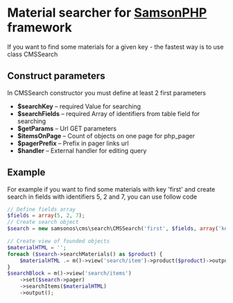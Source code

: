 # Material searcher for [SamsonPHP](http://samsonphp.com) framework
If you want to find some materials for a given key - the fastest way is to use class CMSSearch

## Construct parameters

In CMSSearch constructor you must define at least 2 first parameters

* **$searchKey** – required Value for searching
* **$searchFields** – required Array of identifiers from table field for searching
* **$getParams** – Url GET parameters 
* **$itemsOnPage** – Count of objects on one page for php_pager
* **$pagerPrefix** – Prefix in pager links url
* **$handler** – External handler for editing query

## Example

For example if you want to find some materials with key 'first' and create search in fields with identifiers 5, 2 and 7, you can use follow code

```php
// Define fields array
$fields = array(5, 2, 7);
// Create search object
$search = new samsonos\cms\search\CMSSearch('first', $fields, array('key'=>$search));

// Create view of founded objects
$materialHTML = '';
foreach ($search->searchMaterials() as $product) {
	$materialHTML .= m()->view('search/item')->product($product)->output();
}
$searchBlock = m()->view('search/items')
	->set($search->pager)
	->searchItems($materialHTML)
	->output();
```
